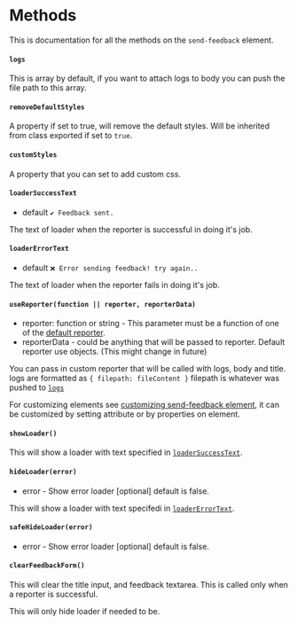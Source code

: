 # Methods
This is documentation for all the methods on the `send-feedback` element.

#### `logs`

This is array by default, if you want to attach logs to body you can push the
file path to this array.

#### `removeDefaultStyles`

A property if set to true, will remove the default styles. Will be inherited from 
class exported if set to `true`.

#### `customStyles`

A property that you can set to add custom css.

#### `loaderSuccessText`
* default `✔ Feedback sent.`

The text of loader when the reporter is successful in doing it's job.

#### `loaderErrorText`
* default `❌ Error sending feedback! try again..`

The text of loader when the reporter fails in doing it's job.

#### `useReporter(function || reporter, reporterData)`
* reporter: function or string - This parameter must be a function of one of the
[default reporter](reporters.md).
* reporterData - could be anything that will be passed to reporter. Default reporter
use objects. (This might change in future)

You can pass in custom reporter that will be called with logs, body and title.
logs are formatted as `{ filepath: fileContent }` filepath is whatever was pushed to [`logs`](#logs)

For customizing elements see [customizing send-feedback element](customize.md), it can be customized
by setting attribute or by properties on element.

#### `showLoader()`

This will show a loader with text specified in [`loaderSuccessText`](#loadersuccesstext).

#### `hideLoader(error)`
* error - Show error loader [optional] default is false.

This will show a loader with text specifedi in [`loaderErrorText`](#loadererrortext).

#### `safeHideLoader(error)`
* error - Show error loader [optional] default is false.

#### `clearFeedbackForm()`
This will clear the title input, and feedback textarea. This is called only when a reporter is successful.

This will only hide loader if needed to be.
